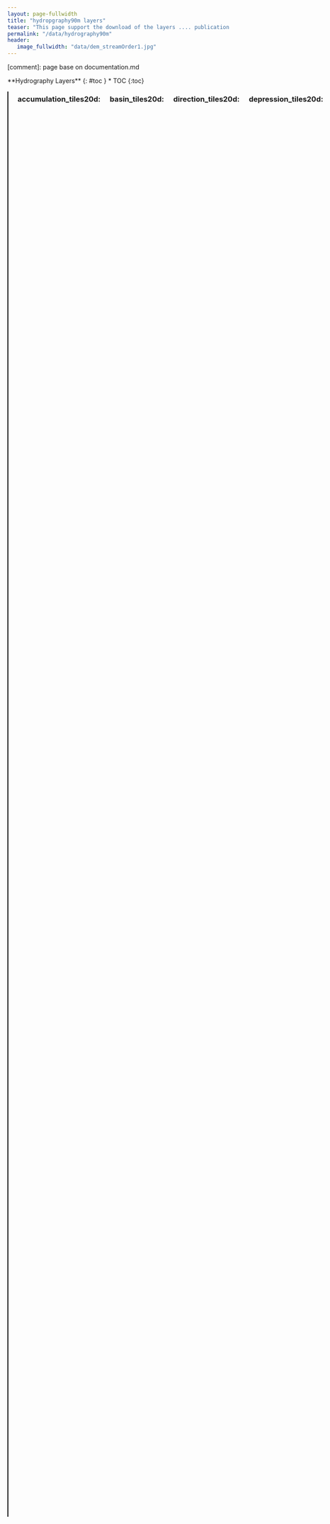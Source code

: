 ```yaml
---
layout: page-fullwidth
title: "hydropgraphy90m layers"
teaser: "This page support the download of the layers .... publication ...."
permalink: "/data/hydrography90m"
header:
   image_fullwidth: "data/dem_streamOrder1.jpg"
---
```


<style>
	table, th, td {border: 1px solid black; background-color: white;}
</style>

[comment]: page base on documentation.md

<div class="row">
<div class="medium-4 medium-push-8 columns" markdown="1">
<div class="panel radius" markdown="1">
**Hydrography Layers**
{: #toc }
*  TOC
{:toc}
</div>
</div><!-- /.medium-4.columns -->


<div class="medium-8 medium-pull-4 columns" markdown="1">

<table style="width:100%">
	<tr>
		<th colspan="2" style="font-size: 30px;">Flow Direction</th>
	</tr>
	<tr>
		<td rowspan="4">
			<img src="/hydrography.org/images/data/hydrography90m/drainage-basin.png" alt="Drainage Basin" width="280"/>
		</td>
		<td><a href="https://public.igb-berlin.de/index.php/s/agciopgzXjWswF4?path=%2Fr.watershed%2Fdirection_tiles20d" target="_blank"> Flow Direction (raster)</a></td>
	</tr> 
	<tr>
		<td><a href="https://geo.igb-berlin.de/maps/new?layer=geonode:hydrography90m_v1_stream_order_strahler_cog&view=True" target="blank">
		Raster layer visualization</a></td>
	</tr>
	<tr>
		<td></td>
	</tr>
	<tr>
		<td></td>
	</tr>
	<tr>
		<th colspan="2" style="font-size: 30px;">Depression</th>
	</tr>
	<tr>
		<td rowspan="4">
			<img src="/hydrography.org/images/data/hydrography90m/drainage-basin.png" alt="Drainage Basin" width="280"/>
		</td>
		<td><a href="https://public.igb-berlin.de/index.php/s/agciopgzXjWswF4?path=%2Fr.watershed%2Fdepression_tiles20d" target="_blank"> Depression (raster)</a></td>
	</tr> 
	<tr>
		<td><a href="https://geo.igb-berlin.de/maps/new?layer=geonode:hydrography90m_v1_stream_order_strahler_cog&view=True" target="blank">
		Raster layer visualization</a></td>
	</tr>
	<tr>
		<td></td>
	</tr>
	<tr>
		<td></td>
	</tr>
	<tr>
		<th colspan="2" style="font-size: 30px;">Drainage Basin</th>
	</tr>
	<tr>
		<td rowspan="4">
			<img src="/hydrography.org/images/data/hydrography90m/drainage-basin.png" alt="Drainage Basin" width="280"/>
		</td>
		<td><a href="https://public.igb-berlin.de/index.php/s/agciopgzXjWswF4?path=%2Fr.watershed%2Fbasin_tiles20d" target="_blank"> Drainage basin (raster)</a></td>
	</tr> 
	<tr>
		<td><a href="https://public.igb-berlin.de/index.php/s/agciopgzXjWswF4?path=%2Fr.watershed%2Fbasin_tiles20d" target="_blank">
		Drainage Basin (vector)</a></td>
	</tr>
	<tr>
		<td><a href="https://geo.igb-berlin.de/maps/new?layer=geonode:hydrography90m_v1_stream_order_strahler_cog&view=True" target="blank">
		Raster layer visualization</a></td>
	</tr>
	<tr>
		<td></td>
	</tr>
	<tr>
		<th colspan="2" style="font-size: 30px; width: 20%;">Flow Accumulation</th>
	</tr>
	<tr>
		<td rowspan="4">
			<img src="/hydrography.org/images/data/hydrography90m/flow-accumulation.png" alt="Flow Accumulation" width="300"/>
		</td>
		<td><a href="https://public.igb-berlin.de/index.php/s/agciopgzXjWswF4?path=%2Fr.watershed%2Faccumulation_tiles20d" target="_blank"> Flow accumulation (raster)</a></td>
	</tr>
	<tr>
		<td><a href="https://geo.igb-berlin.de/maps/new?layer=geonode:hydrography90m_v1_stream_order_strahler_cog&view=True" target="blank">
		Raster layer visualization</a></td>
	</tr>
	<tr>
		<td></td>
	</tr>
	<tr>
		<td></td>
	</tr>
	<tr>
		<th colspan="2" style="font-size: 30px;">Outlets</th>
	</tr>
	<tr>
		<td rowspan="7">
			<img src="/hydrography.org/images/data/hydrography90m/drainage-basin.png" alt="Drainage Basin" width="280"/>
		</td>
		<td><a href="https://public.igb-berlin.de/index.php/s/agciopgzXjWswF4?path=%2Fr.watershed%2Foutlet_tiles20d" target="_blank"> Outlets (raster)</a></td>
	</tr> 
	<tr>
		<td><a href="https://public.igb-berlin.de/index.php/s/agciopgzXjWswF4?path=%2Fr.watershed%2Foutlet_tiles20d" target="_blank">
		Outlets (vector)</a></td>
	</tr>
	<tr>
		<td><a href ="https://public.igb-berlin.de/index.php/s/agciopgzXjWswF4?path=%2Fr.stream.distance%2Foutlet_diff_dw_basin_tiles20d" target="_blank">Elevation difference between focal grid cell and the outlet grid cell in the network</a></td>
	</tr>
	<tr>
		<td><a href=":https://public.igb-berlin.de/index.php/s/agciopgzXjWswF4?path=%2Fr.stream.distance%2Foutlet_diff_dw_scatch_tiles20d" target="_blank"> Elevation difference between focal grid cell and the downstream stream node grid cell</a></td>
	</tr>
	<tr>
		<td><a href="https://public.igb-berlin.de/index.php/s/agciopgzXjWswF4?path=%2Fr.stream.distance%2Foutlet_dist_dw_basin_tiles20d" target="_blank">Distance between focal grid cell and the outlet grid cell in the network</a></td>
	</tr>
	<tr>
		<td><a href="https://public.igb-berlin.de/index.php/s/agciopgzXjWswF4?path=%2Fr.stream.distance%2Foutlet_dist_dw_scatch_tiles20d" target="_blank">Distance between focal grid cell and the downstream stream node grid</a></td>
	</tr>
	<tr>
		<td><a href="https://geo.igb-berlin.de/maps/new?layer=geonode:hydrography90m_v1_stream_order_strahler_cog&view=True" target="blank">
		Raster layer visualization</a></td>
	</tr>
	<tr>
		<th colspan="2" style="font-size: 30px;">Regional</th>
	</tr>
	<tr>
		<td rowspan="4">
			<img src="/hydrography.org/images/data/hydrography90m/drainage-basin.png" alt="Drainage Basin" width="280"/>
		</td>
		<td><a href="https://public.igb-berlin.de/index.php/s/agciopgzXjWswF4?path=%2Fr.watershed%2Fbasin_tiles20d" target="_blank"> Drainage basin (raster)</a></td>
	</tr> 
	<tr>
		<td><a href="https://public.igb-berlin.de/index.php/s/agciopgzXjWswF4?path=%2Fr.watershed%2Fbasin_tiles20d" target="_blank">
		Drainage Basin (vector)</a></td>
	</tr>
	<tr>
		<td><a href="https://geo.igb-berlin.de/maps/new?layer=geonode:hydrography90m_v1_stream_order_strahler_cog&view=True" target="blank">
		Raster layer visualization</a></td>
	</tr>
	<tr>
		<td></td>
	</tr>
	<tr>
		<th colspan="2" style="font-size: 30px;">Segment</th>
	</tr>
	<tr>
		<td rowspan="4">
			<img src="/hydrography.org/images/data/hydrography90m/drainage-basin.png" alt="Drainage Basin" width="280"/>
		</td>
		<td><a href="https://public.igb-berlin.de/index.php/s/agciopgzXjWswF4?path=%2Fr.watershed%2Fbasin_tiles20d" target="_blank"> Drainage basin (raster)</a></td>
	</tr> 
	<tr>
		<td><a href="https://public.igb-berlin.de/index.php/s/agciopgzXjWswF4?path=%2Fr.watershed%2Fbasin_tiles20d" target="_blank">
		Drainage Basin (vector)</a></td>
	</tr>
	<tr>
		<td><a href="https://geo.igb-berlin.de/maps/new?layer=geonode:hydrography90m_v1_stream_order_strahler_cog&view=True" target="blank">
		Raster layer visualization</a></td>
	</tr>
	<tr>
		<td></td>
	</tr>
	<tr>
		<th colspan="2" style="font-size: 30px;">Sub Catchment</th>
	</tr>
	<tr>
		<td rowspan="4">
			<img src="/hydrography.org/images/data/hydrography90m/drainage-basin.png" alt="Drainage Basin" width="280"/>
		</td>
		<td><a href="https://public.igb-berlin.de/index.php/s/agciopgzXjWswF4?path=%2Fr.watershed%2Fbasin_tiles20d" target="_blank"> Drainage basin (raster)</a></td>
	</tr> 
	<tr>
		<td><a href="https://public.igb-berlin.de/index.php/s/agciopgzXjWswF4?path=%2Fr.watershed%2Fbasin_tiles20d" target="_blank">
		Drainage Basin (vector)</a></td>
	</tr>
	<tr>
		<td><a href="https://geo.igb-berlin.de/maps/new?layer=geonode:hydrography90m_v1_stream_order_strahler_cog&view=True" target="blank">
		Raster layer visualization</a></td>
	</tr>
	<tr>
		<td></td>
	</tr>
	
</table>




### accumulation_tiles20d:
### basin_tiles20d: 
### direction_tiles20d: 
### depression_tiles20d: 
### outlet_tiles20d: 
### regional_unit
### segment_tiles20d: 
### sub_catchment_tiles20d:

## r.watershed derived   
## r.stream.order derived 
test add image icon  {#formats}

bla bla for r.watershed 

### Straller

Download link

### Henke

Download link

